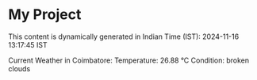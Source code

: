 # My Project

This content is dynamically generated in Indian Time (IST): 2024-11-16 13:17:45 IST


Current Weather in Coimbatore:
Temperature: 26.88 °C
Condition: broken clouds
